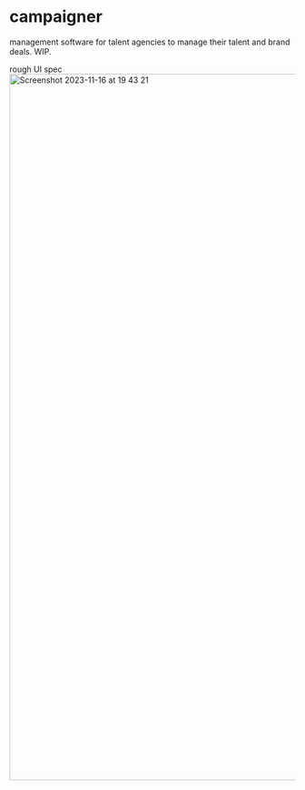 # campaigner
management software for talent agencies to manage their talent and brand deals. WIP.

rough UI spec
<img width="1243" alt="Screenshot 2023-11-16 at 19 43 21" src="https://github.com/aconcan/campaigner/assets/55048231/e3d86aa4-274a-467c-9e2c-6302be6c719e">
